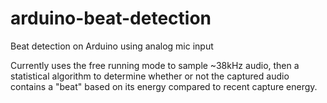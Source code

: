 # arduino-beat-detection
Beat detection on Arduino using analog mic input

Currently uses the free running mode to sample ~38kHz audio, then a statistical algorithm to determine whether or not the captured audio contains a "beat" based on its energy compared to recent capture energy.

